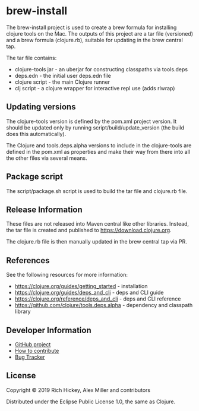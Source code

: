 brew-install
=====================================

The brew-install project is used to create a brew formula for installing
clojure tools on the Mac. The outputs of this project are a tar file
(versioned) and a brew formula (clojure.rb), suitable for updating in the 
brew central tap.

The tar file contains:

* clojure-tools jar - an uberjar for constructing classpaths via tools.deps
* deps.edn - the initial user deps.edn file
* clojure script - the main Clojure runner
* clj script - a clojure wrapper for interactive repl use (adds rlwrap)

## Updating versions

The clojure-tools version is defined by the pom.xml project version. It 
should be updated only by running script/build/update_version (the build does
this automatically).

The Clojure and tools.deps.alpha versions to include in the clojure-tools are
defined in the pom.xml as properties and make their way from there into all the
other files via several means.

## Package script

The script/package.sh script is used to build the tar file and clojure.rb file.

## Release Information

These files are not released into Maven central like other libraries. Instead, the tar
file is created and published to https://download.clojure.org.

The clojure.rb file is then manually updated in the brew central tap via PR.

## References

See the following resources for more information:

* https://clojure.org/guides/getting_started - installation
* https://clojure.org/guides/deps_and_cli - deps and CLI guide
* https://clojure.org/reference/deps_and_cli - deps and CLI reference
* https://github.com/clojure/tools.deps.alpha - dependency and classpath library

## Developer Information

* [GitHub project](https://github.com/clojure/brew-install)
* [How to contribute](https://dev.clojure.org/display/community/Contributing)
* [Bug Tracker](https://dev.clojure.org/jira/browse/TDEPS)

## License

Copyright © 2019 Rich Hickey, Alex Miller and contributors

Distributed under the Eclipse Public License 1.0, the same as Clojure.
